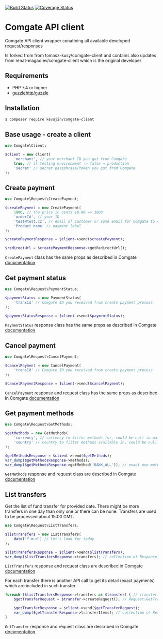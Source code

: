 [![Build Status](https://travis-ci.org/renat-magadiev/comgate-client.svg?branch=master)](https://travis-ci.org/renat-magadiev/comgate-client) [![Coverage Status](https://coveralls.io/repos/github/renat-magadiev/comgate-client/badge.svg?branch=master)](https://coveralls.io/github/renat-magadiev/comgate-client?branch=master)

# Comgate API client
Comgate API client wrapper conatining all available developed request/responses

Is forked from from tomasz-kusy/comgate-client and contains also updates from renat-magadiev/comgate-client which is the original developer

Requirements
-------------
- PHP 7.4 or higher
- [guzzlehttp/guzzle](https://packagist.org/packages/guzzlehttp/guzzle)

Installation
------------
```sh
$ composer require kevujin/comgate-client
```


Base usage - create a client
------------

```php
use Comgate\Client;

$client = new Client(
    'merchant', // your merchant ID you got from Comgate
    true, // if testing environment -> false = production
    'secret' // secret passphrase/token you got from Comgate
);

```

Create payment
------------

```php
use Comgate\Request\CreatePayment;

$createPayment = new CreatePayment(
    1000, // the price in cents 10.00 => 1000
    'orderId', // your ID
    'test@test.cz', // email of customer or some email for Comgate to communicate with if payment problems
    'Product name' // payment label
);

$createPaymentResponse = $client->send($createPayment);

$redirectUrl = $createPaymentResponse->getRedirectUrl();

```

`CreatePayment` class has the same props as described in Comgate [documentation](https://help.comgate.cz/docs/protocol-api-en#creating-a-payment)


Get payment status
------------

```php
use Comgate\Request\PaymentStatus;

$paymentStatus = new PaymentStatus(
    'transId' // Comgate ID you received from create payment process
);

$paymentStatusResponse = $client->send($paymentStatus);

```

`PaymentStatus` response class has the same props as described in Comgate [documentation](https://help.comgate.cz/docs/protocol-api-en#getting-payment-status-in-the-background)


Cancel payment
------------

```php
use Comgate\Request\CancelPayment;

$cancelPayment = new CancelPayment(
    'transId' // Comgate ID you received from create payment process
);

$cancelPaymentResponse = $client->send($cancelPayment);

```

`CancelPayment` response and request class has the same props as described in Comgate [documentation](https://help.comgate.cz/docs/protocol-api-en#storno-of-payment)


Get payment methods
------------

```php
use Comgate\Request\GetMethods;

$getMethods = new GetMethods(
    'currency', // currency to filter methods for, could be null to match all available
    'country' // country to filter methods available in, could be null to match all available
);

$getMethodsResponse = $client->send($getMethods);
var_dump($getMethodsResponse->methods);
var_dump($getMethodsResponse->getMethod('BANK_ALL')); // exact one method
```

`GetMethods` response and request class are described in Comgate [documentation](https://help.comgate.cz/docs/protocol-api-en#obtaining-allowed-methods)

List transfers
------------
Get the list of fund transfer for provided date. There might be more transfers in one day than only one or there can be none.
Transfers are used to be processed about 15:00 GMT.

```php
use Comgate\Request\ListTransfers;

$listTransfers = new ListTransfers(
    date('Y-m-d') // let's look for today 
);

$listTransfersResponse = $client->send($listTransfers);
var_dump($listTransfersResponse->transfers); // collection of Response\Item\Transfer
```

`ListTransfers` response and request class are described in Comgate [documentation](https://help.comgate.cz/docs/protocol-api-en#list-of-transfers-within-the-day)


For each transfer there is another API call to get its detail (exact payments) which are included in such transfer

```php
foreach ($listTransfersResponse->transfers as $transfer) { // transfer is object Response\Item\Transfer
    $getTransferRequest = $transfer->createRequest(); // Request\GetTransfer

    $getTransferResponse = $client->send($getTransferRequest);
    var_dump($getTransferResponse->transferItems); // collection of Response\Item\TransferItem
}
```

`GetTransfer` response and request class are described in Comgate [documentation](https://help.comgate.cz/docs/protocol-api-en#detail-of-bank-transfer)